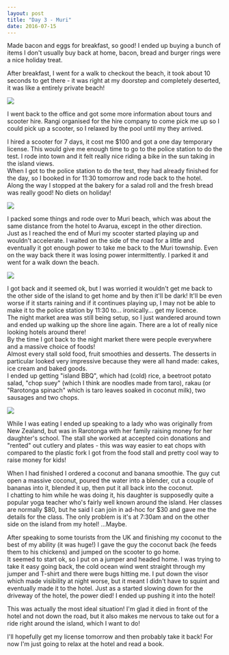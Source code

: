 ```yaml
---
layout: post
title: "Day 3 - Muri"
date: 2016-07-15
---
```


Made bacon and eggs for breakfast, so good! I ended up buying a bunch of items I
don't usually buy back at home, bacon, bread and burger rings were a nice
holiday treat.

After breakfast, I went for a walk to checkout the beach, it took about 10
seconds to get there - it was right at my doorstep and completely deserted, it
was like a entirely private beach!

<img src="https://res.cloudinary.com/stevenocchipinti/image/upload/f_auto,w_1600/2016-cook-islands/day-03-beach_qzfd1n.jpg" />

I went back to the office and got some more information about tours and scooter
hire. Rangi organised for the hire company to come pick me up so I could pick up
a scooter, so I relaxed by the pool until my they arrived.

I hired a scooter for 7 days, it cost me $100 and got a one day temporary
license. This would give me enough time to go to the police station to do the
test. I rode into town and it felt really nice riding a bike in the sun taking
in the island views.  
When I got to the police station to do the test, they had already finished for
the day, so I booked in for 11:30 tomorrow and rode back to the hotel.  
Along the way I stopped at the bakery for a salad roll and the fresh bread was
really good! No diets on holiday!

<img src="https://res.cloudinary.com/stevenocchipinti/image/upload/f_auto,w_1600/2016-cook-islands/day-03-bakery_qqqgfo.jpg" />

I packed some things and rode over to Muri beach, which was about the same
distance from the hotel to Avarua, except in the other direction.  
Just as I reached the end of Muri my scooter started playing up and wouldn't
accelerate. I waited on the side of the road for a little and eventually it got
enough power to take me back to the Muri township. Even on the way back there it
was losing power intermittently. I parked it and went for a walk down the beach.

<img src="https://res.cloudinary.com/stevenocchipinti/image/upload/f_auto,w_1600/2016-cook-islands/day-03-muri-beach_bvnpvo.jpg" />

I got back and it seemed ok, but I was worried it wouldn't get me back to the
other side of the island to get home and by then it'll be dark! It'll be even
worse if it starts raining and if it continues playing up, I may not be able to
make it to the police station by 11:30 to... ironically... get my licence.  
The night market area was still being setup, so I just wandered around town and
ended up walking up the shore line again. There are a lot of really nice looking
hotels around there!  
By the time I got back to the night market there were people everywhere and a
massive choice of foods!  
Almost every stall sold food, fruit smoothies and desserts. The desserts in
particular looked very impressive because they were all hand made: cakes, ice
cream and baked goods.  
I ended up getting "island BBQ", which had (cold) rice, a beetroot potato salad,
"chop suey" (which I think are noodles made from taro), rakau (or "Rarotonga
spinach" which is taro leaves soaked in coconut milk), two sausages and two
chops.

<img src="https://res.cloudinary.com/stevenocchipinti/image/upload/f_auto,w_1600/2016-cook-islands/day-03-dinner_hmnury.jpg" />

While I was eating I ended up speaking to a lady who was originally from New
Zealand, but was in Rarotonga with her family raising money for her daughter's
school. The stall she worked at accepted coin donations and "rented" out cutlery
and plates - this was way easier to eat chops with compared to the plastic fork
I got from the food stall and pretty cool way to raise money for kids!

When I had finished I ordered a coconut and banana smoothie. The guy cut open a
massive coconut, poured the water into a blender, cut a couple of bananas into
it, blended it up, then put it all back into the coconut.  
I chatting to him while he was doing it, his daughter is supposedly quite a
popular yoga teacher who's fairly well known around the island. Her classes are
normally $80, but he said I can join in ad-hoc for $30 and gave me the details
for the class. The only problem is it's at 7:30am and on the other side on the
island from my hotel! ...Maybe.

After speaking to some tourists from the UK and finishing my coconut to the best
of my ability (it was huge!) I gave the guy the coconut back (he feeds them to
his chickens) and jumped on the scooter to go home.  
It seemed to start ok, so I put on a jumper and headed home. I was trying to
take it easy going back, the cold ocean wind went straight through my jumper and
T-shirt and there were bugs hitting me. I put down the visor which made
visibility at night worse, but it meant I didn't have to squint and eventually
made it to the hotel. Just as a started slowing down for the driveway of the
hotel, the power died! I ended up pushing it into the hotel!

This was actually the most ideal situation! I'm glad it died in front of the
hotel and not down the road, but it also makes me nervous to take out for a ride
right around the island, which I want to do!

I'll hopefully get my license tomorrow and then probably take it back!
For now I'm just going to relax at the hotel and read a book.
